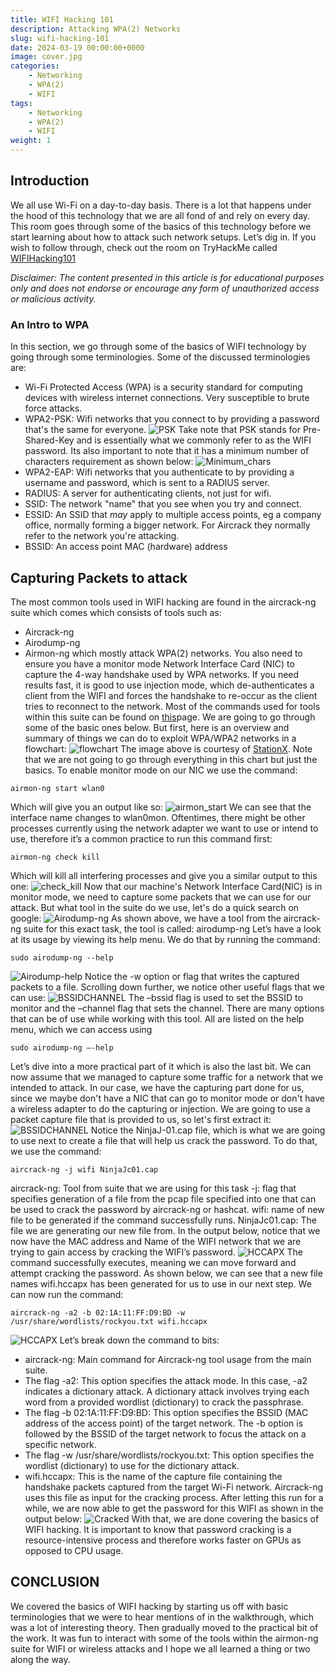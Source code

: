 ```yaml
---
title: WIFI Hacking 101
description: Attacking WPA(2) Networks
slug: wifi-hacking-101
date: 2024-03-19 00:00:00+0000
image: cover.jpg
categories:
    - Networking
    - WPA(2)
    - WIFI
tags:
    - Networking
    - WPA(2)
    - WIFI
weight: 1
---
```

## Introduction
We all use Wi-Fi on a day-to-day basis. There is a lot that happens under the hood of this technology that we are all fond of and rely on every day. This room goes through some of the basics of this technology before we start learning about how to attack such network setups. Let’s dig in. If you wish to follow through, check out the room on TryHackMe called [WIFIHacking101](https://tryhackme.com/room/wifihacking101)

_Disclaimer: The content presented in this article is for educational purposes only and does not endorse or encourage any form of unauthorized access or malicious activity._

### An Intro to WPA
In this section, we go through some of the basics of WIFI technology by going through some terminologies. Some of the discussed terminologies are:
- Wi-Fi Protected Access (WPA) is a security standard for computing devices with wireless internet connections. Very susceptible to brute force attacks.
-	WPA2-PSK: Wifi networks that you connect to by providing a password that's the same for everyone.
![PSK](PSK.png)
Take note that PSK stands for Pre-Shared-Key and is essentially what we commonly refer to as the WIFI password. Its also important to note that it has a minimum number of characters requirement as shown below:
![Minimum_chars](8.png)
-	WPA2-EAP: Wifi networks that you authenticate to by providing a username and password, which is sent to a RADIUS server.
-	RADIUS: A server for authenticating clients, not just for wifi.
-	SSID: The network "name" that you see when you try and connect.
-	ESSID: An SSID that *may* apply to multiple access points, eg a company office, normally forming a bigger network. For Aircrack they normally refer to the network you're attacking.
-	BSSID: An access point MAC (hardware) address

## Capturing Packets to attack
The most common tools used in WIFI hacking are found in the aircrack-ng suite which comes which consists of tools such as: 
- Aircrack-ng
- Airodump-ng
- Airmon-ng
which mostly attack WPA(2) networks. You also need to ensure you have a monitor mode Network Interface Card (NIC) to capture the 4-way handshake used by WPA networks. If you need results fast, it is good to use injection mode, which de-authenticates a client from the WIFI and forces the handshake to re-occur as the client tries to reconnect to the network.
Most of the commands used for tools within this suite can be found on [this](https://www.aircrack-ng.org/doku.php?id=airmon-ng)page. We are going to go through some of the basic ones below. But first, here is an overview and summary of things we can do to exploit WPA/WPA2 networks in a flowchart:
![flowchart](flowchart.png)
The image above is courtesy of [StationX](https://www.stationx.net/how-to-use-aircrack-ng-tutorial/). Note that we are not going to go through everything in this chart but just the basics.
To enable monitor mode on our NIC we use the command:
```
airmon-ng start wlan0
```
Which will give you an output like so:
![airmon_start](MonitorMode.png)
We can see that the interface name changes to wlan0mon. Oftentimes, there might be other processes currently using the network adapter we want to use or intend to use, therefore it’s a common practice to run this command first: 
```
airmon-ng check kill
```
Which will kill all interfering processes and give you a similar output to this one:
![check_kill](ChekKill.png)
Now that our machine's Network Interface Card(NIC) is in monitor mode, we need to capture some packets that we can use for our attack. But what tool in the suite do we use, let's do a quick search on google:
![Airodump-ng](Airodump-ng.png)
As shown above, we have a tool from the aircrack-ng suite for this exact task, the tool is called: airodump-ng
Let’s have a look at its usage by viewing its help menu. We do that by running the command:
```
sudo airodump-ng --help
```
![Airodump-help](-W.png)
Notice the -w option or flag that writes the captured packets to a file. Scrolling down further, we notice other useful flags that we can use:
![BSSIDCHANNEL](BSSIDCHANNEL.png)
The –bssid flag is used to set the BSSID to monitor and the –channel flag that sets the channel. There are many options that can be of use while working with this tool. All are listed on the help menu, which we can access using 
```
sudo airodump-ng –-help
```
Let’s dive into a more practical part of it which is also the last bit. We can now assume that we managed to capture some traffic for a network that we intended to attack. In our case, we have the capturing part done for us, since we maybe don't have a NIC that can go to monitor mode or don't have a wireless adapter to do the capturing or injection. We are going to use a packet capture file that is provided to us, so let's first extract it:
![BSSIDCHANNEL](BSSIDCHANNEL.png)
Notice the NinjaJ-01.cap file, which is what we are going to use next to create a file that will help us crack the password. To do that, we use the command: 
```
aircrack-ng -j wifi NinjaJc01.cap
``` 
aircrack-ng: Tool from suite that we are using for this task
-j: flag that specifies generation of a file from the pcap file specified into one that can be used to crack the password by aircrack-ng or hashcat.
wifi: name of new file to be generated if the command successfully runs.
NinjaJc01.cap: The file we are generating our new file from.
In the output below, notice that we now have the MAC address and Name of the WIFI network that we are trying to gain access by cracking the WIFI’s password.
![HCCAPX](HCCAPX.png)
The command successfully executes, meaning we can move forward and attempt cracking the password. As shown below, we can see that a new file names wifi.hccapx has been generated for us to use in our next step. We can now run the command:
```
aircrack-ng -a2 -b 02:1A:11:FF:D9:BD -w /usr/share/wordlists/rockyou.txt wifi.hccapx
```
![HCCAPX](HCCAPX.png)
Let’s break down the command to bits:
- aircrack-ng: Main command for Aircrack-ng tool usage from the main suite.
- The flag -a2: This option specifies the attack mode. In this case, -a2 indicates a dictionary attack. A dictionary attack involves trying each word from a provided wordlist (dictionary) to crack the passphrase.
- The flag -b 02:1A:11:FF:D9:BD: This option specifies the BSSID (MAC address of the access point) of the target network. The -b option is followed by the BSSID of the target network to focus the attack on a specific network.
- The flag -w /usr/share/wordlists/rockyou.txt: This option specifies the wordlist (dictionary) to use for the dictionary attack.
- wifi.hccapx: This is the name of the capture file containing the handshake packets captured from the target Wi-Fi network. Aircrack-ng uses this file as input for the cracking process.
After letting this run for a while, we are now able to get the password for this WIFI as shown in the output below:
![Cracked](Cracked.png)
With that, we are done covering the basics of WIFI hacking. It is important to know that password cracking is a resource-intensive process and therefore works faster on GPUs as opposed to CPU usage.
## CONCLUSION
We covered the basics of WIFI hacking by starting us off with basic terminologies that we were to hear mentions of in the walkthrough, which was a lot of interesting theory. Then gradually moved to the practical bit of the work. It was fun to interact with some of the tools within the airmon-ng suite for WIFI or wireless attacks and I hope we all learned a thing or two along the way.
